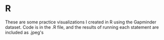 # R
These are some practice visualizations I created in R using the Gapminder dataset. Code is in the .R file, and the results of running each statement are included as .jpeg's
